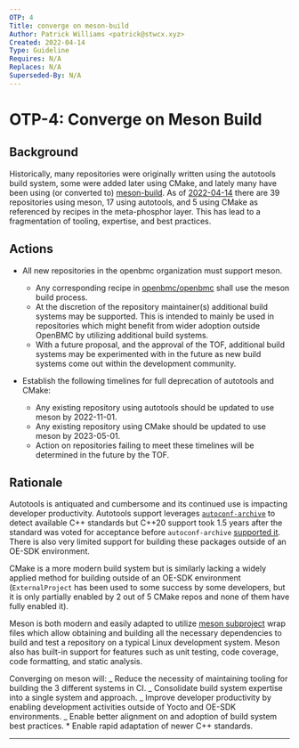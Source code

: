```yaml
---
OTP: 4
Title: converge on meson-build
Author: Patrick Williams <patrick@stwcx.xyz>
Created: 2022-04-14
Type: Guideline
Requires: N/A
Replaces: N/A
Superseded-By: N/A
---
```


# OTP-4: Converge on Meson Build

## Background

Historically, many repositories were originally written using the autotools
build system, some were added later using CMake, and lately many have been using
(or converted to) [meson-build][1]. As of [2022-04-14][2] there are 39
repositories using meson, 17 using autotools, and 5 using CMake as referenced by
recipes in the meta-phosphor layer. This has lead to a fragmentation of tooling,
expertise, and best practices.

## Actions

- All new repositories in the openbmc organization must support meson.

  - Any corresponding recipe in [openbmc/openbmc][3] shall use the meson build
    process.
  - At the discretion of the repository maintainer(s) additional build systems
    may be supported. This is intended to mainly be used in repositories which
    might benefit from wider adoption outside OpenBMC by utilizing additional
    build systems.
  - With a future proposal, and the approval of the TOF, additional build
    systems may be experimented with in the future as new build systems come out
    within the development community.

- Establish the following timelines for full deprecation of autotools and CMake:
  - Any existing repository using autotools should be updated to use meson by
    2022-11-01.
  - Any existing repository using CMake should be updated to use meson by
    2023-05-01.
  - Action on repositories failing to meet these timelines will be determined in
    the future by the TOF.

## Rationale

Autotools is antiquated and cumbersome and its continued use is impacting
developer productivity. Autotools support leverages [`autoconf-archive`][4] to
detect available C++ standards but C++20 support took 1.5 years after the
standard was voted for acceptance before `autoconf-archive` [supported it][5].
There is also very limited support for building these packages outside of an
OE-SDK environment.

CMake is a more modern build system but is similarly lacking a widely applied
method for building outside of an OE-SDK environment (`ExternalProject` has been
used to some success by some developers, but it is only partially enabled by 2
out of 5 CMake repos and none of them have fully enabled it).

Meson is both modern and easily adapted to utilize [meson subproject][6] wrap
files which allow obtaining and building all the necessary dependencies to build
and test a repository on a typical Linux development system. Meson also has
built-in support for features such as unit testing, code coverage, code
formatting, and static analysis.

Converging on meson will: _ Reduce the necessity of maintaining tooling for
building the 3 different systems in CI. _ Consolidate build system expertise
into a single system and approach. _ Improve developer productivity by enabling
development activities outside of Yocto and OE-SDK environments. _ Enable better
alignment on and adoption of build system best practices. \* Enable rapid
adaptation of newer C++ standards.

---

[1]: https://github.com/mesonbuild/meson
[2]: https://gist.github.com/williamspatrick/b5fd618ef597cd6ad6dd97a633d5b264
[3]: https://github.com/openbmc/openbmc
[4]: https://github.com/autoconf-archive/autoconf-archive
[5]:
  http://git.savannah.gnu.org/gitweb/?p=autoconf-archive.git;a=commit;h=3311b6bdeff883c6a13952594a9dcb60bce6ba80
[6]: https://www.stwcx.xyz/blog/2021/04/18/meson-subprojects.html
